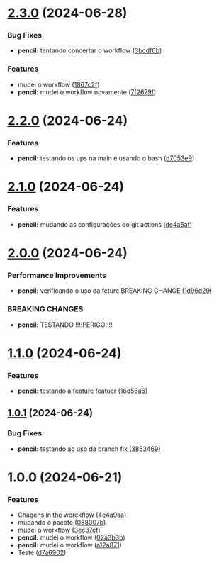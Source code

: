 # [2.3.0](https://github.com/GustavoNobuntu/automatiza-o-de-vers-o/compare/v2.2.0...v2.3.0) (2024-06-28)


### Bug Fixes

* **pencil:** tentando concertar o workflow ([3bcdf6b](https://github.com/GustavoNobuntu/automatiza-o-de-vers-o/commit/3bcdf6b6a34ec44ab58728893dc900d571fec676))


### Features

* mudei o workflow ([1867c2f](https://github.com/GustavoNobuntu/automatiza-o-de-vers-o/commit/1867c2f336a5a0ce55105068affba3b55d719c93))
* **pencil:** mudei o workflow novamente ([7f2679f](https://github.com/GustavoNobuntu/automatiza-o-de-vers-o/commit/7f2679f0c96052b4551081b1fc3c471bee62ee3e))

# [2.2.0](https://github.com/GustavoNobuntu/automatiza-o-de-vers-o/compare/v2.1.0...v2.2.0) (2024-06-24)


### Features

* **pencil:** testando os ups na main e usando o bash ([d7053e9](https://github.com/GustavoNobuntu/automatiza-o-de-vers-o/commit/d7053e995ccb068510bca3e975b6914a43928004))

# [2.1.0](https://github.com/GustavoNobuntu/automatiza-o-de-vers-o/compare/v2.0.0...v2.1.0) (2024-06-24)


### Features

* **pencil:** mudando as configurações do git actions ([de4a5af](https://github.com/GustavoNobuntu/automatiza-o-de-vers-o/commit/de4a5af4d0d38c04d83cc23a87b561f7c4971689))

# [2.0.0](https://github.com/GustavoNobuntu/automatiza-o-de-vers-o/compare/v1.1.0...v2.0.0) (2024-06-24)


### Performance Improvements

* **pencil:** verificando o uso da feture BREAKING CHANGE ([1d96d29](https://github.com/GustavoNobuntu/automatiza-o-de-vers-o/commit/1d96d29ab72f5d9297e921c63e6131b021345c36))


### BREAKING CHANGES

* **pencil:** TESTANDO !!!!PERIGO!!!!

# [1.1.0](https://github.com/GustavoNobuntu/automatiza-o-de-vers-o/compare/v1.0.1...v1.1.0) (2024-06-24)


### Features

* **pencil:** testando a feature featuer ([16d56a6](https://github.com/GustavoNobuntu/automatiza-o-de-vers-o/commit/16d56a63262d9e9ec8b13637f4ccb182f0014135))

## [1.0.1](https://github.com/GustavoNobuntu/automatiza-o-de-vers-o/compare/v1.0.0...v1.0.1) (2024-06-24)


### Bug Fixes

* **pencil:** testando ao uso da branch fix ([3853469](https://github.com/GustavoNobuntu/automatiza-o-de-vers-o/commit/3853469595816f1678f1d3e624ef11213067805b))

# 1.0.0 (2024-06-21)


### Features

* Chagens in the worckflow ([4e4a9aa](https://github.com/GustavoNobuntu/automatiza-o-de-vers-o/commit/4e4a9aa6e363bc5dfd837f202c0020da562a0f58))
* mudando o pacote ([088007b](https://github.com/GustavoNobuntu/automatiza-o-de-vers-o/commit/088007b75e1ba92a22574e6e90dccc66a75108bc))
* mudei o workflow ([3ec37cf](https://github.com/GustavoNobuntu/automatiza-o-de-vers-o/commit/3ec37cff669cdb823b0dd064c145870528b54b8f))
* **pencil:** mudei o workflow ([02a3b3b](https://github.com/GustavoNobuntu/automatiza-o-de-vers-o/commit/02a3b3b0e6b4b03d1d8acfbfcca299076b30386d))
* **pencil:** mudei o workflow ([a12a871](https://github.com/GustavoNobuntu/automatiza-o-de-vers-o/commit/a12a871643a2ab1c491e9f67e161ae903baeb893))
* Teste ([d7a6902](https://github.com/GustavoNobuntu/automatiza-o-de-vers-o/commit/d7a690285ccc28ae1b77b822dd3e1b9ae45314ed))
